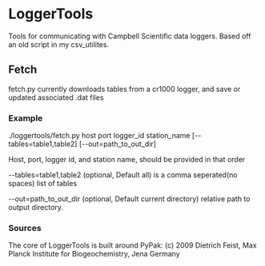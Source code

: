 # LoggerTools

Tools for communicating with Campbell Scientific data loggers. Based off an old script in my csv_utilites.


## Fetch
fetch.py currently downloads tables from a cr1000 logger, and save or updated associated .dat files

### Example
./loggertools/fetch.py host port logger_id station_name [--tables=table1,table2] [--out=path_to_out_dir]

Host, port, logger id, and station name, should be provided in that order

--tables=table1,table2 (optional, Default all) is a comma seperated(no spaces) list of tables 

--out=path_to_out_dir (optional, Default current directory) relative path to output directory. 


### Sources
The core of LoggerTools is built around PyPak:
    (c) 2009 Dietrich Feist, Max Planck Institute for Biogeochemistry, Jena Germany


